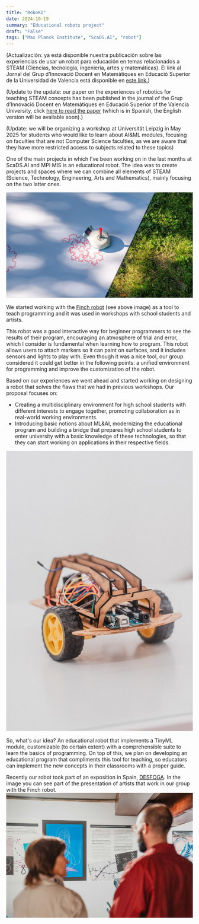 ```yaml
---
title: "RoboKI"
date: 2024-10-19
summary: "Educational robots project"
draft: "False"
tags: ["Max Planck Institute", "ScaDS.AI", "robot"]
---
```


(Actualización: ya está disponible nuestra publicación sobre las experiencias de usar un robot para educación en temas relacionados a STEAM (Ciencias, tecnología, ingeniería, artes y matemáticas). El link al Jornal del Grup d’Innovació Docent en Matemàtiques en Educació Superior de la Universidad de Valencia está disponible en <a href="https://www.uv.es/gidmes/JID/2024/files/ActasIVJID+24.pdf">este link.</a>)

(Update to the update: our paper on the experiences of robotics for teaching STEAM concepts has been published in the journal of the Grup d’Innovació Docent en Matemàtiques en Educació Superior of the Valencia University, click <a href="https://www.uv.es/gidmes/JID/2024/files/ActasIVJID+24.pdf">here to read the paper</a> (which is in Spanish, the English version will be available soon).)

(Update: we will be organizing a workshop at Universität Leipzig in May 2025 for students who would like to learn about AI&ML modules, focusing on faculties that are not Computer Science faculties, as we are aware that they have more restricted access to subjects related to these topics)

One of the main projects in which I've been working on in the last months at ScaDS.AI and MPI MIS is an educational robot. The idea was to create projects and spaces where we can combine all elements of STEAM (Science, Technology, Engineering, Arts and Mathematics), mainly focusing on the two latter ones.

<img class="thumbnail" src="images/robot_grass.jpeg">

We started working with the <a href="https://www.birdbraintechnologies.com/products/finch-robot-2-0/">Finch robot</a> (see above image) as a tool to teach programming and it was used in workshops with school students and artists.

This robot was a good interactive way for beginner programmers to see the results of their program, encouraging an atmosphere of trial and error, which I consider is fundamental when learning how to program. This robot allows users to attach markers so it can paint on surfaces, and it includes sensors and lights to play with. Even though it was a nice tool, our group considered it could get better in the following points: a unified environment for programming and improve the customization of the robot. 
<!--If you're interested in reading in more detail about our experience, you can look at these papers we wrote about it -->

Based on our experiences we went ahead and started working on designing a robot that solves the flaws that we had in previous workshops. Our proposal focuses on:
- Creating a multidisciplinary environment for high school students with different interests to engage together, promoting collaboration as in real-world working environments.
- Introducing basic notions about ML&AI, modernizing the educational program and building a bridge that prepares high school students to enter university with a basic knowledge of these technologies, so that they can start working on applications in their respective fields.

<img class="thumbnail" src="images/prototype.jpeg">

So, what's our idea? An educational robot that implements a TinyML module, customizable (to certain extent) with a comprehensible suite to learn the basics of programming. On top of this, we plan on developing an educational program that compliments this tool for teaching, so educators can implement the new concepts in their classrooms with a proper guide. 

Recently our robot took part of an exposition in Spain, <a href="https://desfoga.eu/">DESFOGA</a>. In the image you can see part of the presentation of artists that work in our group with the Finch robot.
<img class="thumbnail" src="images/desfoga.jpeg">